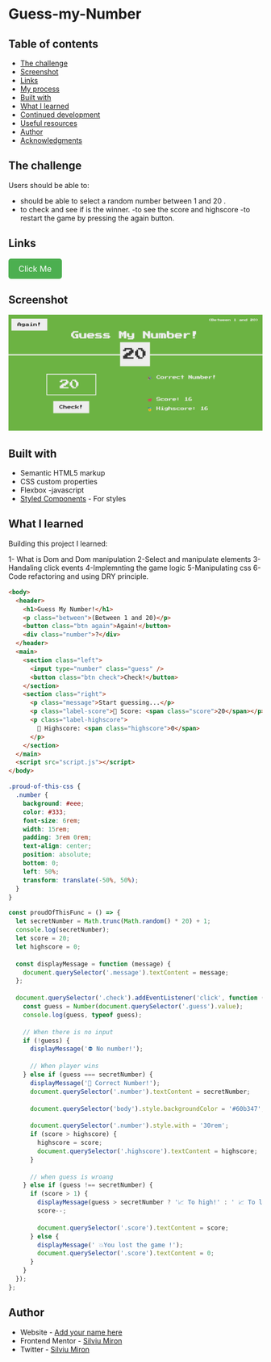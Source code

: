 # Guess-my-Number

## Table of contents

- [The challenge](#the-challenge)
- [Screenshot](#screenshot)
- [Links](#links)
- [My process](#my-process)
- [Built with](#built-with)
- [What I learned](#what-i-learned)
- [Continued development](#continued-development)
- [Useful resources](#useful-resources)
- [Author](#author)
- [Acknowledgments](#acknowledgments)

## The challenge

Users should be able to:

- should be able to select a random number between 1 and 20 .
- to check and see if is the winner.
  -to see the score and highscore
  -to restart the game by pressing the again button.

## Links




<style>
  .button {
    display: inline-block;
    padding: 10px 20px;
    background-color: #4CAF50;
    color: white;
    text-align: center;
    text-decoration: none;
    border-radius: 5px;
    font-size: 16px;
  }
</style>

<a href="https://miron-silviu.github.io/Guess-my-Number/" class="button">Click Me</a>



## Screenshot

<!-- TODO -->

![desktop]({C40F18A2-D17D-4E84-95AC-A8A1E8D1852D}.png)

## Built with

- Semantic HTML5 markup
- CSS custom properties
- Flexbox
  -javascript
- [Styled Components](https://styled-components.com/) - For styles

## What I learned

Building this project I learned:

1- What is Dom and Dom manipulation
2-Select and manipulate elements
3-Handaling click events
4-Implemnting the game logic
5-Manipulating css
6-Code refactoring and using DRY principle.

```html
<body>
  <header>
    <h1>Guess My Number!</h1>
    <p class="between">(Between 1 and 20)</p>
    <button class="btn again">Again!</button>
    <div class="number">?</div>
  </header>
  <main>
    <section class="left">
      <input type="number" class="guess" />
      <button class="btn check">Check!</button>
    </section>
    <section class="right">
      <p class="message">Start guessing...</p>
      <p class="label-score">💯 Score: <span class="score">20</span></p>
      <p class="label-highscore">
        🥇 Highscore: <span class="highscore">0</span>
      </p>
    </section>
  </main>
  <script src="script.js"></script>
</body>
```

```css
.proud-of-this-css {
  .number {
    background: #eee;
    color: #333;
    font-size: 6rem;
    width: 15rem;
    padding: 3rem 0rem;
    text-align: center;
    position: absolute;
    bottom: 0;
    left: 50%;
    transform: translate(-50%, 50%);
  }
}
```

```js
const proudOfThisFunc = () => {
  let secretNumber = Math.trunc(Math.random() * 20) + 1;
  console.log(secretNumber);
  let score = 20;
  let highscore = 0;

  const displayMessage = function (message) {
    document.querySelector('.message').textContent = message;
  };

  document.querySelector('.check').addEventListener('click', function () {
    const guess = Number(document.querySelector('.guess').value);
    console.log(guess, typeof guess);

    // When there is no input
    if (!guess) {
      displayMessage('⛔ No number!');

      // When player wins
    } else if (guess === secretNumber) {
      displayMessage('🎉 Correct Number!');
      document.querySelector('.number').textContent = secretNumber;

      document.querySelector('body').style.backgroundColor = '#60b347';

      document.querySelector('.number').style.with = '30rem';
      if (score > highscore) {
        highscore = score;
        document.querySelector('.highscore').textContent = highscore;
      }

      // when guess is wroang
    } else if (guess !== secretNumber) {
      if (score > 1) {
        displayMessage(guess > secretNumber ? '📈 To high!' : ' 📈 To low!');
        score--;

        document.querySelector('.score').textContent = score;
      } else {
        displayMessage(' 💥You lost the game !');
        document.querySelector('.score').textContent = 0;
      }
    }
  });
};
```

## Author

- Website - [Add your name here](https://www.your-site.com)
- Frontend Mentor - [Silviu Miron](https://www.frontendmentor.io/home)
- Twitter - [Silviu Miron](https://x.com/home)
